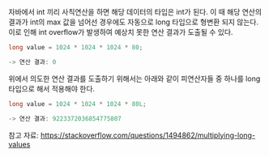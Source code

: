 자바에서 int 끼리 사칙연산을 하면 해당 데이터의 타입은 int가 된다.
이 때 해당 연산의 결과가 int의 max 값을 넘어선 경우에도 자동으로 long 타입으로 형변환 되지 않는다.
이로 인해 int overflow가 발생하여 예상치 못한 연산 결과가 도출될 수 있다.

```java
long value = 1024 * 1024 * 1024 * 80;

-> 연산 결과: 0
```

위에서 의도한 연산 결과를 도출하기 위해서는 아래와 같이 피연산자들 중 하나를 long 타입으로 해서 적용해야 한다.

```java
long value = 1024 * 1024 * 1024 * 80L;

-> 연산 결과: 9223372036854775807
```

참고 자료: https://stackoverflow.com/questions/1494862/multiplying-long-values
